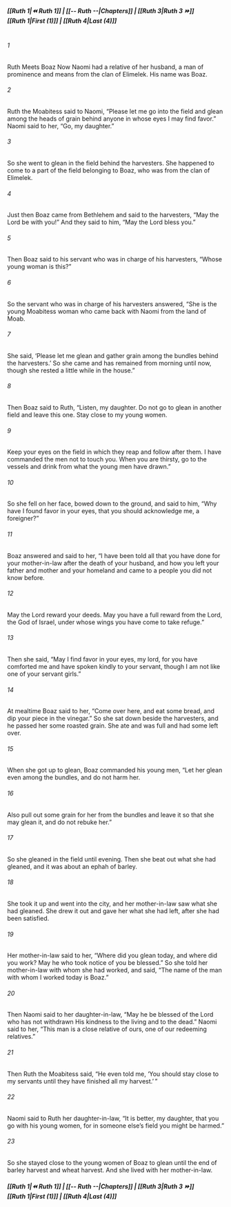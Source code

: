 
##### **[[Ruth 1|⏪ Ruth 1]] | [[-- Ruth --|Chapters]] | [[Ruth 3|Ruth 3 ⏩]]**<br>**[[Ruth 1|First (1)]] | [[Ruth 4|Last (4)]]**<br><br>
###### 1
Ruth Meets Boaz Now Naomi had a relative of her husband, a man of prominence and means from the clan of Elimelek. His name was Boaz.
###### 2
Ruth the Moabitess said to Naomi, “Please let me go into the field and glean among the heads of grain behind anyone in whose eyes I may find favor.” Naomi said to her, “Go, my daughter.”
###### 3
So she went to glean in the field behind the harvesters. She happened to come to a part of the field belonging to Boaz, who was from the clan of Elimelek.
###### 4
Just then Boaz came from Bethlehem and said to the harvesters, “May the Lord be with you!” And they said to him, “May the Lord bless you.”
###### 5
Then Boaz said to his servant who was in charge of his harvesters, “Whose young woman is this?”
###### 6
So the servant who was in charge of his harvesters answered, “She is the young Moabitess woman who came back with Naomi from the land of Moab.
###### 7
She said, ‘Please let me glean and gather grain among the bundles behind the harvesters.’ So she came and has remained from morning until now, though she rested a little while in the house.”
###### 8
Then Boaz said to Ruth, “Listen, my daughter. Do not go to glean in another field and leave this one. Stay close to my young women.
###### 9
Keep your eyes on the field in which they reap and follow after them. I have commanded the men not to touch you. When you are thirsty, go to the vessels and drink from what the young men have drawn.”
###### 10
So she fell on her face, bowed down to the ground, and said to him, “Why have I found favor in your eyes, that you should acknowledge me, a foreigner?”
###### 11
Boaz answered and said to her, “I have been told all that you have done for your mother-in-law after the death of your husband, and how you left your father and mother and your homeland and came to a people you did not know before.
###### 12
May the Lord reward your deeds. May you have a full reward from the Lord, the God of Israel, under whose wings you have come to take refuge.”
###### 13
Then she said, “May I find favor in your eyes, my lord, for you have comforted me and have spoken kindly to your servant, though I am not like one of your servant girls.”
###### 14
At mealtime Boaz said to her, “Come over here, and eat some bread, and dip your piece in the vinegar.” So she sat down beside the harvesters, and he passed her some roasted grain. She ate and was full and had some left over.
###### 15
When she got up to glean, Boaz commanded his young men, “Let her glean even among the bundles, and do not harm her.
###### 16
Also pull out some grain for her from the bundles and leave it so that she may glean it, and do not rebuke her.”
###### 17
So she gleaned in the field until evening. Then she beat out what she had gleaned, and it was about an ephah of barley.
###### 18
She took it up and went into the city, and her mother-in-law saw what she had gleaned. She drew it out and gave her what she had left, after she had been satisfied.
###### 19
Her mother-in-law said to her, “Where did you glean today, and where did you work? May he who took notice of you be blessed.” So she told her mother-in-law with whom she had worked, and said, “The name of the man with whom I worked today is Boaz.”
###### 20
Then Naomi said to her daughter-in-law, “May he be blessed of the Lord who has not withdrawn His kindness to the living and to the dead.” Naomi said to her, “This man is a close relative of ours, one of our redeeming relatives.”
###### 21
Then Ruth the Moabitess said, “He even told me, ‘You should stay close to my servants until they have finished all my harvest.’ ”
###### 22
Naomi said to Ruth her daughter-in-law, “It is better, my daughter, that you go with his young women, for in someone else’s field you might be harmed.”
###### 23
So she stayed close to the young women of Boaz to glean until the end of barley harvest and wheat harvest. And she lived with her mother-in-law.
##### **[[Ruth 1|⏪ Ruth 1]] | [[-- Ruth --|Chapters]] | [[Ruth 3|Ruth 3 ⏩]]**<br>**[[Ruth 1|First (1)]] | [[Ruth 4|Last (4)]]**
